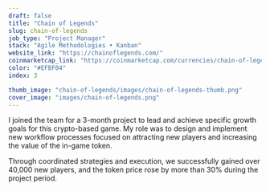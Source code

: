 ```yaml
---
draft: false
title: "Chain of Legends"
slug: chain-of-legends
job_type: "Project Manager"
stack: "Agile Methodologies • Kanban"
website_link: "https://chainoflegends.com/"
coinmarketcap_link: "https://coinmarketcap.com/currencies/chain-of-legends/"
color: "#EFBF04"
index: 3

thumb_image: "chain-of-legends/images/chain-of-legends-thumb.png"
cover_image: "images/chain-of-legends.png"
---
```


I joined the team for a 3-month project to lead and achieve specific growth goals for this crypto-based game. My role was to design and implement new workflow processes focused on attracting new players and increasing the value of the in-game token. 

Through coordinated strategies and execution, we successfully gained over 40,000 new players, and the token price rose by more than 30% during the project period.